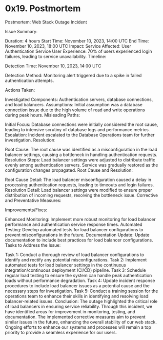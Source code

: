 # 0x19. Postmortem
Postmortem: Web Stack Outage Incident

Issue Summary:

Duration: 4 hours Start Time: November 10, 2023, 14:00 UTC End Time: November 10, 2023, 18:00 UTC Impact: Service Affected: User Authentication Service User Experience: 70% of users experienced login failures, leading to service unavailability. Timeline:

Detection Time: November 10, 2023, 14:00 UTC

Detection Method: Monitoring alert triggered due to a spike in failed authentication attempts.

Actions Taken:

Investigated Components: Authentication servers, database connections, and load balancers. Assumptions: Initial assumption was a database connection issue due to the high volume of read and write operations during peak hours. Misleading Paths:

Initial Focus: Database connections were initially considered the root cause, leading to intensive scrutiny of database logs and performance metrics. Escalation: Incident escalated to the Database Operations team for further investigation. Resolution:

Root Cause: The root cause was identified as a misconfiguration in the load balancer settings, causing a bottleneck in handling authentication requests. Resolution Steps: Load balancer settings were adjusted to distribute traffic evenly among authentication servers. Service was gradually restored as the configuration changes propagated. Root Cause and Resolution:

Root Cause Detail: The load balancer misconfiguration caused a delay in processing authentication requests, leading to timeouts and login failures. Resolution Detail: Load balancer settings were modified to ensure proper distribution of incoming requests, resolving the bottleneck issue. Corrective and Preventative Measures:

Improvements/Fixes:

Enhanced Monitoring: Implement more robust monitoring for load balancer performance and authentication service response times. Automated Testing: Develop automated tests for load balancer configurations to prevent misconfigurations in the future. Documentation Update: Update documentation to include best practices for load balancer configurations. Tasks to Address the Issue:

Task 1: Conduct a thorough review of load balancer configurations to identify and rectify any potential misconfigurations. Task 2: Implement automated tests for load balancer settings in the continuous integration/continuous deployment (CI/CD) pipeline. Task 3: Schedule regular load testing to ensure the system can handle peak authentication loads without performance degradation. Task 4: Update incident response procedures to include load balancer issues as a potential cause and the necessary steps for investigation. Task 5: Conduct a training session for the operations team to enhance their skills in identifying and resolving load balancer-related issues. Conclusion: The outage highlighted the critical role of load balancers in ensuring service reliability. Through this incident, we have identified areas for improvement in monitoring, testing, and documentation. The implemented corrective measures aim to prevent similar issues in the future, enhancing the overall stability of our web stack. Ongoing efforts to enhance our systems and processes will remain a top priority to provide a seamless experience for our users.

